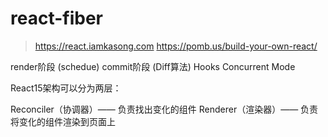 # react-fiber

> https://react.iamkasong.com
> https://pomb.us/build-your-own-react/


render阶段 (schedue)
commit阶段 (Diff算法)
Hooks
Concurrent Mode

React15架构可以分为两层：

Reconciler（协调器）—— 负责找出变化的组件
Renderer（渲染器）—— 负责将变化的组件渲染到页面上